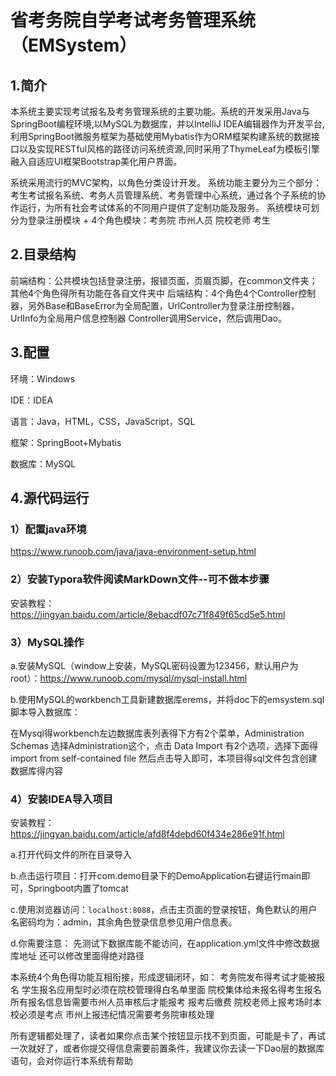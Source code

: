 # 省考务院自学考试考务管理系统（EMSystem）

## 1.简介

  本系统主要实现考试报名及考务管理系统的主要功能。系统的开发采用Java与SpringBoot编程环境,以MySQL为数据库，并以IntelliJ IDEA编辑器作为开发平台, 利用SpringBoot微服务框架为基础使用Mybatis作为ORM框架构建系统的数据接口以及实现RESTful风格的路径访问系统资源,同时采用了ThymeLeaf为模板引擎融入自适应UI框架Bootstrap美化用户界面。

  系统采用流行的MVC架构，以角色分类设计开发。
  系统功能主要分为三个部分：考生考试报名系统、考务人员管理系统、考务管理中心系统，通过各个子系统的协作运行，为所有社会考试体系的不同用户提供了定制功能及服务。
  系统模块可划分为登录注册模块 + 4个角色模块：考务院   市州人员   院校老师    考生

## 2.目录结构

  前端结构：公共模块包括登录注册，报错页面，页眉页脚，在common文件夹；其他4个角色得所有功能在各自文件夹中
  后端结构：4个角色4个Controller控制器，另外Base和BaseError为全局配置，UrlController为登录注册控制器，UrlInfo为全局用户信息控制器
          Controller调用Service，然后调用Dao。
## 3.配置

环境：Windows

IDE：IDEA

语言：Java，HTML，CSS，JavaScript，SQL

框架：SpringBoot+Mybatis

数据库：MySQL

## 4.源代码运行

### 1）配置java环境

https://www.runoob.com/java/java-environment-setup.html

### 2）安装Typora软件阅读MarkDown文件--可不做本步骤

安装教程：https://jingyan.baidu.com/article/8ebacdf07c71f849f65cd5e5.html

### 3）MySQL操作

a.安装MySQL（window上安装，MySQL密码设置为123456，默认用户为root）：https://www.runoob.com/mysql/mysql-install.html

b.使用MySQL的workbench工具新建数据库erems，并将doc下的emsystem.sql脚本导入数据库：

在Mysql得workbench左边数据库表列表得下方有2个菜单，Administration   Schemas
选择Administration这个，点击 Data Import 
有2个选项，选择下面得  import from self-contained file
然后点击导入即可，本项目得sql文件包含创建数据库得内容


### 4）安装IDEA导入项目

安装教程：https://jingyan.baidu.com/article/afd8f4debd60f434e286e91f.html

a.打开代码文件的所在目录导入

b.点击运行项目：打开com.demo目录下的DemoApplication右键运行main即可，Springboot内置了tomcat

c.使用浏览器访问：`localhost:8088`，点击主页面的登录按钮，角色默认的用户名密码均为：admin，其余角色登录信息参见用户信息表。

d.你需要注意：
  先测试下数据库能不能访问，在application.yml文件中修改数据库地址
  还可以修改里面得绝对路径
  
  本系统4个角色得功能互相衔接，形成逻辑闭环，如：
  考务院发布得考试才能被报名
  学生报名应用型时必须在院校管理得白名单里面
  院校集体给未报名得考生报名
  所有报名信息皆需要市州人员审核后才能报考
  报考后缴费
  院校老师上报考场时本校必须是考点
  市州上报违纪情况需要考务院审核处理
  
  所有逻辑都处理了，读者如果你点击某个按钮显示找不到页面，可能是卡了，再试一次就好了，或者你提交得信息需要前置条件，我建议你去读一下Dao层的数据库语句，会对你运行本系统有帮助
